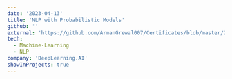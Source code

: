 ```yaml
---
date: '2023-04-13'
title: 'NLP with Probabilistic Models'
github: ''
external: 'https://github.com/ArmanGrewal007/Certificates/blob/master/2023_04_13_Coursera_NLP2.pdf'
tech:
  - Machine-Learning
  - NLP
company: 'DeepLearning.AI'
showInProjects: true
---
```



